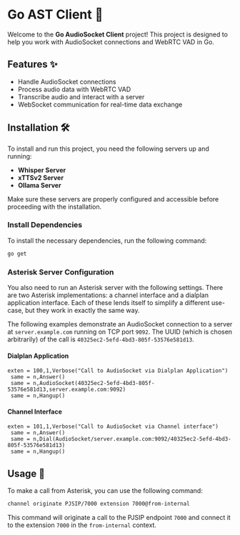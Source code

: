 # Go AST Client 📜
Welcome to the **Go AudioSocket Client** project! This project is designed to help you work with AudioSocket connections and WebRTC VAD in Go.

## Features ✨

- Handle AudioSocket connections
- Process audio data with WebRTC VAD
- Transcribe audio and interact with a server
- WebSocket communication for real-time data exchange

## Installation 🛠️

To install and run this project, you need the following servers up and running:

- **Whisper Server**
- **xTTSv2 Server**
- **Ollama Server**

Make sure these servers are properly configured and accessible before proceeding with the installation.

### Install Dependencies

To install the necessary dependencies, run the following command:

```sh
go get
```

### Asterisk Server Configuration

You also need to run an Asterisk server with the following settings. There are two Asterisk implementations: a channel interface and a dialplan application interface. Each of these lends itself to simplify a different use-case, but they work in exactly the same way.

The following examples demonstrate an AudioSocket connection to a server at `server.example.com` running on TCP port `9092`. The UUID (which is chosen arbitrarily) of the call is `40325ec2-5efd-4bd3-805f-53576e581d13`.

#### Dialplan Application

```asterisk
exten = 100,1,Verbose("Call to AudioSocket via Dialplan Application")
 same = n,Answer()
 same = n,AudioSocket(40325ec2-5efd-4bd3-805f-53576e581d13,server.example.com:9092)
 same = n,Hangup()
```

#### Channel Interface

```asterisk
exten = 101,1,Verbose("Call to AudioSocket via Channel interface")
 same = n,Answer()
 same = n,Dial(AudioSocket/server.example.com:9092/40325ec2-5efd-4bd3-805f-53576e581d13)
 same = n,Hangup()
```

## Usage 🚀

To make a call from Asterisk, you can use the following command:

```sh
channel originate PJSIP/7000 extension 7000@from-internal
```

This command will originate a call to the PJSIP endpoint `7000` and connect it to the extension `7000` in the `from-internal` context.